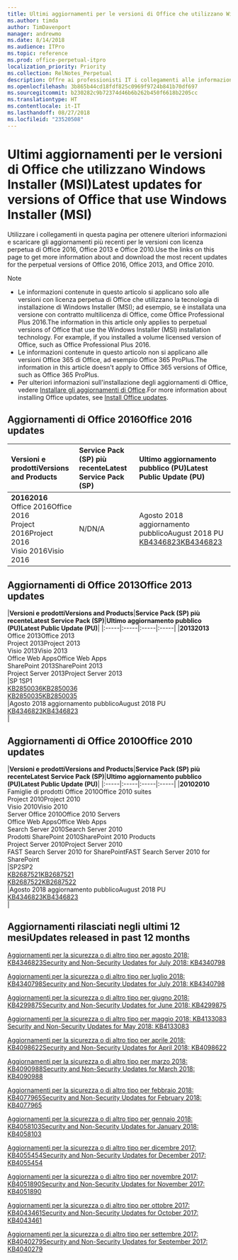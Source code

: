 ```yaml
---
title: Ultimi aggiornamenti per le versioni di Office che utilizzano Windows Installer (MSI)
ms.author: timda
author: TimDavenport
manager: andrewmo
ms.date: 8/14/2018
ms.audience: ITPro
ms.topic: reference
ms.prod: office-perpetual-itpro
localization_priority: Priority
ms.collection: RelNotes_Perpetual
description: Offre ai professionisti IT i collegamenti alle informazioni sugli aggiornamenti più recenti delle versioni con licenza perpetua di Office 2016, Office 2013 e Office 2010
ms.openlocfilehash: 3b865b44cd18fdf825c0969f9724b841b70df697
ms.sourcegitcommit: b230282c9b72374d46b6b262b450f6618b2205cc
ms.translationtype: HT
ms.contentlocale: it-IT
ms.lasthandoff: 08/27/2018
ms.locfileid: "23520508"
---
```

# <a name="latest-updates-for-versions-of-office-that-use-windows-installer-msi"></a><span data-ttu-id="45e57-103">Ultimi aggiornamenti per le versioni di Office che utilizzano Windows Installer (MSI)</span><span class="sxs-lookup"><span data-stu-id="45e57-103">Latest updates for versions of Office that use Windows Installer (MSI)</span></span>

<span data-ttu-id="45e57-104">Utilizzare i collegamenti in questa pagina per ottenere ulteriori informazioni e scaricare gli aggiornamenti più recenti per le versioni con licenza perpetua di Office 2016, Office 2013 e Office 2010.</span><span class="sxs-lookup"><span data-stu-id="45e57-104">Use the links on this page to get more information about and download the most recent updates for the perpetual versions of Office 2016, Office 2013, and Office 2010.</span></span>
  
 
> [!NOTE]
> - <span data-ttu-id="45e57-p101">Le informazioni contenute in questo articolo si applicano solo alle versioni con licenza perpetua di Office che utilizzano la tecnologia di installazione di Windows Installer (MSI); ad esempio, se è installata una versione con contratto multilicenza di Office, come Office Professional Plus 2016.</span><span class="sxs-lookup"><span data-stu-id="45e57-p101">The information in this article only applies to perpetual versions of Office that use the Windows Installer (MSI) installation technology. For example, if you installed a volume licensed version of Office, such as Office Professional Plus 2016.</span></span>
> - <span data-ttu-id="45e57-107">Le informazioni contenute in questo articolo non si applicano alle versioni Office 365 di Office, ad esempio Office 365 ProPlus.</span><span class="sxs-lookup"><span data-stu-id="45e57-107">The information in this article doesn't apply to Office 365 versions of Office, such as Office 365 ProPlus.</span></span>
> - <span data-ttu-id="45e57-108">Per ulteriori informazioni sull'installazione degli aggiornamenti di Office, vedere [Installare gli aggiornamenti di Office](https://support.office.com/article/2ab296f3-7f03-43a2-8e50-46de917611c5).</span><span class="sxs-lookup"><span data-stu-id="45e57-108">For more information about installing Office updates, see [Install Office updates](https://support.office.com/article/2ab296f3-7f03-43a2-8e50-46de917611c5).</span></span> 


## <a name="office-2016-updates"></a><span data-ttu-id="45e57-109">Aggiornamenti di Office 2016</span><span class="sxs-lookup"><span data-stu-id="45e57-109">Office 2016 updates</span></span>

|<span data-ttu-id="45e57-110">**Versioni e prodotti**</span><span class="sxs-lookup"><span data-stu-id="45e57-110">**Versions and Products**</span></span>|<span data-ttu-id="45e57-111">**Service Pack (SP) più recente**</span><span class="sxs-lookup"><span data-stu-id="45e57-111">**Latest Service Pack (SP)**</span></span>|<span data-ttu-id="45e57-112">**Ultimo aggiornamento pubblico (PU)**</span><span class="sxs-lookup"><span data-stu-id="45e57-112">**Latest Public Update (PU)**</span></span>|
|:-----|:-----|:-----|
|<span data-ttu-id="45e57-113">**2016**</span><span class="sxs-lookup"><span data-stu-id="45e57-113">**2016**</span></span> <br/> <span data-ttu-id="45e57-114">Office 2016</span><span class="sxs-lookup"><span data-stu-id="45e57-114">Office 2016</span></span>  <br/> <span data-ttu-id="45e57-115">Project 2016</span><span class="sxs-lookup"><span data-stu-id="45e57-115">Project 2016</span></span>  <br/> <span data-ttu-id="45e57-116">Visio 2016</span><span class="sxs-lookup"><span data-stu-id="45e57-116">Visio 2016</span></span>  <br/> |<span data-ttu-id="45e57-117">N/D</span><span class="sxs-lookup"><span data-stu-id="45e57-117">N/A</span></span>  <br/> |<span data-ttu-id="45e57-118">Agosto 2018 aggiornamento pubblico</span><span class="sxs-lookup"><span data-stu-id="45e57-118">August 2018 PU</span></span>  <br/> [<span data-ttu-id="45e57-119">KB4346823</span><span class="sxs-lookup"><span data-stu-id="45e57-119">KB4346823</span></span>](https://support.microsoft.com/en-us/help/4346823) <br/> |
   
## <a name="office-2013-updates"></a><span data-ttu-id="45e57-120">Aggiornamenti di Office 2013</span><span class="sxs-lookup"><span data-stu-id="45e57-120">Office 2013 updates</span></span>

|<span data-ttu-id="45e57-121">**Versioni e prodotti**</span><span class="sxs-lookup"><span data-stu-id="45e57-121">**Versions and Products**</span></span>|<span data-ttu-id="45e57-122">**Service Pack (SP) più recente**</span><span class="sxs-lookup"><span data-stu-id="45e57-122">**Latest Service Pack (SP)**</span></span>|<span data-ttu-id="45e57-123">**Ultimo aggiornamento pubblico (PU)**</span><span class="sxs-lookup"><span data-stu-id="45e57-123">**Latest Public Update (PU)**</span></span>|
|:-----|:-----|:-----|:-----|
|<span data-ttu-id="45e57-124">**2013**</span><span class="sxs-lookup"><span data-stu-id="45e57-124">**2013**</span></span> <br/> <span data-ttu-id="45e57-125">Office 2013</span><span class="sxs-lookup"><span data-stu-id="45e57-125">Office 2013</span></span>  <br/> <span data-ttu-id="45e57-126">Project 2013</span><span class="sxs-lookup"><span data-stu-id="45e57-126">Project 2013</span></span>  <br/> <span data-ttu-id="45e57-127">Visio 2013</span><span class="sxs-lookup"><span data-stu-id="45e57-127">Visio 2013</span></span>  <br/> <span data-ttu-id="45e57-128">Office Web Apps</span><span class="sxs-lookup"><span data-stu-id="45e57-128">Office Web Apps</span></span>  <br/> <span data-ttu-id="45e57-129">SharePoint 2013</span><span class="sxs-lookup"><span data-stu-id="45e57-129">SharePoint 2013</span></span>  <br/> <span data-ttu-id="45e57-130">Project Server 2013</span><span class="sxs-lookup"><span data-stu-id="45e57-130">Project Server 2013</span></span>  <br/> |<span data-ttu-id="45e57-131">SP 1</span><span class="sxs-lookup"><span data-stu-id="45e57-131">SP1</span></span> <br/> [<span data-ttu-id="45e57-132">KB2850036</span><span class="sxs-lookup"><span data-stu-id="45e57-132">KB2850036</span></span>](https://support.microsoft.com/kb/2850036) <br/>[<span data-ttu-id="45e57-133">KB2850035</span><span class="sxs-lookup"><span data-stu-id="45e57-133">KB2850035</span></span>](https://support.microsoft.com/kb/2850035) <br/> |<span data-ttu-id="45e57-134">Agosto 2018 aggiornamento pubblico</span><span class="sxs-lookup"><span data-stu-id="45e57-134">August 2018 PU</span></span>  <br/> [<span data-ttu-id="45e57-135">KB4346823</span><span class="sxs-lookup"><span data-stu-id="45e57-135">KB4346823</span></span>](https://support.microsoft.com/en-us/help/4346823) <br/> |
   
## <a name="office-2010-updates"></a><span data-ttu-id="45e57-136">Aggiornamenti di Office 2010</span><span class="sxs-lookup"><span data-stu-id="45e57-136">Office 2010 updates</span></span>

|<span data-ttu-id="45e57-137">**Versioni e prodotti**</span><span class="sxs-lookup"><span data-stu-id="45e57-137">**Versions and Products**</span></span>|<span data-ttu-id="45e57-138">**Service Pack (SP) più recente**</span><span class="sxs-lookup"><span data-stu-id="45e57-138">**Latest Service Pack (SP)**</span></span>|<span data-ttu-id="45e57-139">**Ultimo aggiornamento pubblico (PU)**</span><span class="sxs-lookup"><span data-stu-id="45e57-139">**Latest Public Update (PU)**</span></span>|
|:-----|:-----|:-----|:-----|
|<span data-ttu-id="45e57-140">**2010**</span><span class="sxs-lookup"><span data-stu-id="45e57-140">**2010**</span></span> <br/> <span data-ttu-id="45e57-141">Famiglie di prodotti Office 2010</span><span class="sxs-lookup"><span data-stu-id="45e57-141">Office 2010 suites</span></span>  <br/> <span data-ttu-id="45e57-142">Project 2010</span><span class="sxs-lookup"><span data-stu-id="45e57-142">Project 2010</span></span>  <br/> <span data-ttu-id="45e57-143">Visio 2010</span><span class="sxs-lookup"><span data-stu-id="45e57-143">Visio 2010</span></span>  <br/> <span data-ttu-id="45e57-144">Server Office 2010</span><span class="sxs-lookup"><span data-stu-id="45e57-144">Office 2010 Servers</span></span>  <br/> <span data-ttu-id="45e57-145">Office Web Apps</span><span class="sxs-lookup"><span data-stu-id="45e57-145">Office Web Apps</span></span>  <br/> <span data-ttu-id="45e57-146">Search Server 2010</span><span class="sxs-lookup"><span data-stu-id="45e57-146">Search Server 2010</span></span>  <br/> <span data-ttu-id="45e57-147">Prodotti SharePoint 2010</span><span class="sxs-lookup"><span data-stu-id="45e57-147">SharePoint 2010 Products</span></span>  <br/> <span data-ttu-id="45e57-148">Project Server 2010</span><span class="sxs-lookup"><span data-stu-id="45e57-148">Project Server 2010</span></span>  <br/> <span data-ttu-id="45e57-149">FAST Search Server 2010 for SharePoint</span><span class="sxs-lookup"><span data-stu-id="45e57-149">FAST Search Server 2010 for SharePoint</span></span>  <br/> |<span data-ttu-id="45e57-150">SP2</span><span class="sxs-lookup"><span data-stu-id="45e57-150">SP2</span></span> <br/>[<span data-ttu-id="45e57-151">KB2687521</span><span class="sxs-lookup"><span data-stu-id="45e57-151">KB2687521</span></span>](https://support.microsoft.com/kb/2687521) <br/> [<span data-ttu-id="45e57-152">KB2687522</span><span class="sxs-lookup"><span data-stu-id="45e57-152">KB2687522</span></span>](https://support.microsoft.com/kb/2687522) <br/> |<span data-ttu-id="45e57-153">Agosto 2018 aggiornamento pubblico</span><span class="sxs-lookup"><span data-stu-id="45e57-153">August 2018 PU</span></span> <br/>[<span data-ttu-id="45e57-154">KB4346823</span><span class="sxs-lookup"><span data-stu-id="45e57-154">KB4346823</span></span>](https://support.microsoft.com/en-us/help/4346823) <br/>|
   

   
## <a name="updates-released-in-past-12-months"></a><span data-ttu-id="45e57-155">Aggiornamenti rilasciati negli ultimi 12 mesi</span><span class="sxs-lookup"><span data-stu-id="45e57-155">Updates released in past 12 months</span></span>

[<span data-ttu-id="45e57-156">Aggiornamenti per la sicurezza o di altro tipo per agosto 2018: KB4346823</span><span class="sxs-lookup"><span data-stu-id="45e57-156">Security and Non-Security Updates for July 2018: KB4340798</span></span>](https://support.microsoft.com/help/4346823)   

[<span data-ttu-id="45e57-157">Aggiornamenti per la sicurezza o di altro tipo per luglio 2018: KB4340798</span><span class="sxs-lookup"><span data-stu-id="45e57-157">Security and Non-Security Updates for July 2018: KB4340798</span></span>](https://support.microsoft.com/help/4340798)   

[<span data-ttu-id="45e57-158">Aggiornamenti per la sicurezza o di altro tipo per giugno 2018: KB4299875</span><span class="sxs-lookup"><span data-stu-id="45e57-158">Security and Non-Security Updates for June 2018: KB4299875</span></span>](https://support.microsoft.com/help/4299875)  

[<span data-ttu-id="45e57-159">Aggiornamenti per la sicurezza o di altro tipo per maggio 2018: KB4133083 </span><span class="sxs-lookup"><span data-stu-id="45e57-159">Security and Non-Security Updates for May 2018: KB4133083 </span></span>](https://support.microsoft.com/en-us/help/4133083)
  
[<span data-ttu-id="45e57-160">Aggiornamenti per la sicurezza o di altro tipo per aprile 2018: KB4098622</span><span class="sxs-lookup"><span data-stu-id="45e57-160">Security and Non-Security Updates for April 2018: KB4098622</span></span>](https://support.microsoft.com/en-us/help/4098622) 
  
[<span data-ttu-id="45e57-161">Aggiornamenti per la sicurezza o di altro tipo per marzo 2018: KB4090988</span><span class="sxs-lookup"><span data-stu-id="45e57-161">Security and Non-Security Updates for March 2018: KB4090988</span></span>](https://support.microsoft.com/en-us/help/4090988)  
  
[<span data-ttu-id="45e57-162">Aggiornamenti per la sicurezza o di altro tipo per febbraio 2018: KB4077965</span><span class="sxs-lookup"><span data-stu-id="45e57-162">Security and Non-Security Updates for February 2018: KB4077965</span></span>](https://support.microsoft.com/help/4077965)  
  
[<span data-ttu-id="45e57-163">Aggiornamenti per la sicurezza o di altro tipo per gennaio 2018: KB4058103</span><span class="sxs-lookup"><span data-stu-id="45e57-163">Security and Non-Security Updates for January 2018: KB4058103</span></span>](https://support.microsoft.com/help/4058103)   
  
[<span data-ttu-id="45e57-164">Aggiornamenti per la sicurezza o di altro tipo per dicembre 2017: KB4055454</span><span class="sxs-lookup"><span data-stu-id="45e57-164">Security and Non-Security Updates for December 2017: KB4055454</span></span>](https://support.microsoft.com/help/4055454)   
  
[<span data-ttu-id="45e57-165">Aggiornamenti per la sicurezza o di altro tipo per novembre 2017: KB4051890</span><span class="sxs-lookup"><span data-stu-id="45e57-165">Security and Non-Security Updates for November 2017: KB4051890</span></span>](https://support.microsoft.com/help/4051890)   
  
[<span data-ttu-id="45e57-166">Aggiornamenti per la sicurezza o di altro tipo per ottobre 2017: KB4043461</span><span class="sxs-lookup"><span data-stu-id="45e57-166">Security and Non-Security Updates for October 2017: KB4043461</span></span>](https://support.microsoft.com/help/4043461)   
  
[<span data-ttu-id="45e57-167">Aggiornamenti per la sicurezza o di altro tipo per settembre 2017: KB4040279</span><span class="sxs-lookup"><span data-stu-id="45e57-167">Security and Non-Security Updates for September 2017: KB4040279</span></span>](https://support.microsoft.com/help/4040279)   

  

   
  
